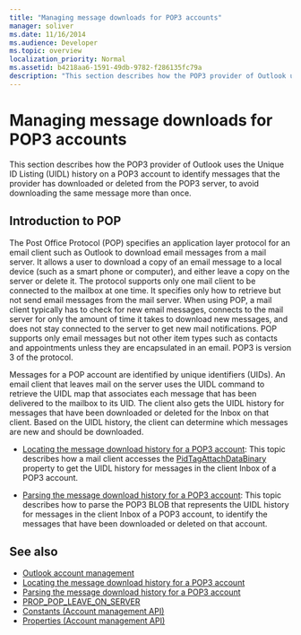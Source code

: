 ```yaml
---
title: "Managing message downloads for POP3 accounts"
manager: soliver
ms.date: 11/16/2014
ms.audience: Developer
ms.topic: overview
localization_priority: Normal
ms.assetid: b4218aa6-1591-49db-9782-f286135fc79a
description: "This section describes how the POP3 provider of Outlook uses the Unique ID Listing (UIDL) history on a POP3 account to identify messages that the provider has downloaded or deleted from the POP3 server, to avoid downloading the same message more than once."
---
```


# Managing message downloads for POP3 accounts

This section describes how the POP3 provider of Outlook uses the Unique ID Listing (UIDL) history on a POP3 account to identify messages that the provider has downloaded or deleted from the POP3 server, to avoid downloading the same message more than once.
  
## Introduction to POP

The Post Office Protocol (POP) specifies an application layer protocol for an email client such as Outlook to download email messages from a mail server. It allows a user to download a copy of an email message to a local device (such as a smart phone or computer), and either leave a copy on the server or delete it. The protocol supports only one mail client to be connected to the mailbox at one time. It specifies only how to retrieve but not send email messages from the mail server. When using POP, a mail client typically has to check for new email messages, connects to the mail server for only the amount of time it takes to download new messages, and does not stay connected to the server to get new mail notifications. POP supports only email messages but not other item types such as contacts and appointments unless they are encapsulated in an email. POP3 is version 3 of the protocol.
  
Messages for a POP account are identified by unique identifiers (UIDs). An email client that leaves mail on the server uses the UIDL command to retrieve the UIDL map that associates each message that has been delivered to the mailbox to its UID. The client also gets the UIDL history for messages that have been downloaded or deleted for the Inbox on that client. Based on the UIDL history, the client can determine which messages are new and should be downloaded.

- [Locating the message download history for a POP3 account](locating-the-message-download-history-for-a-pop3-account.md): This topic describes how a mail client accesses the [PidTagAttachDataBinary](http://msdn.microsoft.com/library/3b0a8b28-863e-4b96-a4c0-fdb8f40555b9%28Office.15%29.aspx) property to get the UIDL history for messages in the client Inbox of a POP3 account. 
    
- [Parsing the message download history for a POP3 account](parsing-the-message-download-history-for-a-pop3-account.md): This topic describes how to parse the POP3 BLOB that represents the UIDL history for messages in the client Inbox of a POP3 account, to identify the messages that have been downloaded or deleted on that account.
    
## See also

- [Outlook account management](outlook-account-management.md)    
- [Locating the message download history for a POP3 account](locating-the-message-download-history-for-a-pop3-account.md) 
- [Parsing the message download history for a POP3 account](parsing-the-message-download-history-for-a-pop3-account.md)   
- [PROP_POP_LEAVE_ON_SERVER](prop_pop_leave_on_server.md)  
- [Constants (Account management API)](constants-account-management-api.md)    
- [Properties (Account management API)](properties-account-management-api.md)
    

